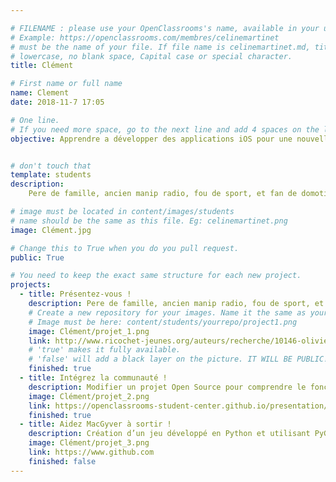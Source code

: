 ```yaml
---

# FILENAME : please use your OpenClassrooms's name, available in your url.
# Example: https://openclassrooms.com/membres/celinemartinet
# must be the name of your file. If file name is celinemartinet.md, title is celinemartinet.
# lowercase, no blank space, Capital case or special character.
title: Clément

# First name or full name
name: Clement
date: 2018-11-7 17:05

# One line.
# If you need more space, go to the next line and add 4 spaces on the left, as in 'description'.
objective: Apprendre a développer des applications iOS pour une nouvelle carriere professionnelle.


# don't touch that
template: students
description:
    Pere de famille, ancien manip radio, fou de sport, et fan de domotique DIY.

# image must be located in content/images/students
# name should be the same as this file. Eg: celinemartinet.png
image: Clément.jpg

# Change this to True when you do you pull request.
public: True

# You need to keep the exact same structure for each new project.
projects:
  - title: Présentez-vous !
    description: Pere de famille, ancien manip radio, fou de sport, et fan de domotique DIY, https://www.linkedin.com/in/clement-martin-aa95a4133.
    # Create a new repository for your images. Name it the same as your nickname and profile picture.
    # Image must be here: content/students/yourrepo/project1.png
    image: Clément/projet_1.png
    link: http://www.ricochet-jeunes.org/auteurs/recherche/10146-olivier-vogel
    # 'true' makes it fully available.
    # 'false' will add a black layer on the picture. IT WILL BE PUBLIC!
    finished: true
  - title: Intégrez la communauté !
    description: Modifier un projet Open Source pour comprendre le fonctionnement de Git, de Github et des pull requests. 
    image: Clément/projet_2.png
    link: https://openclassrooms-student-center.github.io/presentation/students/ratus.html
    finished: true
  - title: Aidez MacGyver à sortir !
    description: Création d’un jeu développé en Python et utilisant PyGame.
    image: Clément/projet_3.png
    link: https://www.github.com
    finished: false
---
```

